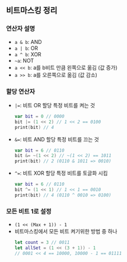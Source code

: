 ## 비트마스킹 정리
### 연산자 설명
- `a & b`: AND
- `a | b`: OR
- `a ^ b`: XOR
- `~a`: NOT
- `a << b`: a를 b비트 만큼 왼쪽으로 옮김 (값 증가)
- `a >> b`: a를 오른쪽으로 옮김 (값 감소)

### 할당 연산자
- `|=`: 비트 OR 할당
    특정 비트를 켜는 것
    ``` swift
    var bit = 0 // 0000
    bit |= (1 << 2) // 1 << 2 == 0100
    print(bit) // 4
    ```
- `&=`: 비트 AND 할당
    특정 비트를 끄는 것
    ``` swift
    var bit = 6 // 0110
    bit &= ~(1 << 2) // ~(1 << 2) == 1011
    print(bit) // 2 (0110 & 1011 => 0010)
    ```
- `^=`: 비트 XOR 할당
    특정 비트를 토글화 시킴
    ``` swift
    var bit = 6 // 0110
    bit ^= (1 << 1) // 1 << 1 == 0010
    print(bit) // 4 (0110 ^ 0010 => 0100)
    ```

### 모든 비트 1로 설정
- `(1 << (Max + 1)) - 1`
- 비트마스킹에서 모든 비트 켜기위한 방법 중 하나
    ``` swift
    let count = 3 // 0011
    let allSet = (1 << (3 + 1)) - 1
    // 0001 << 4 == 10000, 10000 - 1 == 01111
    ```

